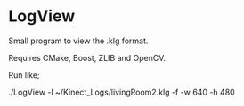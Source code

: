 LogView
=======

Small program to view the .klg format.

Requires CMake, Boost, ZLIB and OpenCV. 

Run like;

./LogView -l ~/Kinect_Logs/livingRoom2.klg -f -w 640 -h 480
